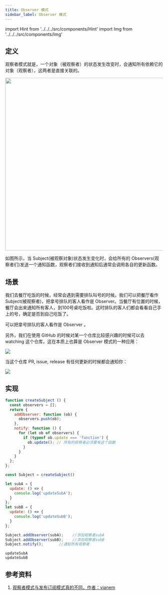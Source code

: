 ```yaml
---
title: Observer 模式
sidebar_label: Observer 模式
---
```


import Hint from '../../../src/components/Hint'
import Img from '../../../src/components/Img'

## 定义

观察者模式就是，一个对象（被观察者）的状态发生改变时，会通知所有依赖它的对象（观察者），这两者是直接关联的。

<Img width="550" align="center" src='https://cosmos-x.oss-cn-hangzhou.aliyuncs.com/E1B8592B.png'/>

如图所示，当 Subject(被观察对象)状态发生变化时，会给所有的 Observers(观察者们)发送一个通知函数，观察者们接收到通知后通常会调用各自的更新函数。

## 场景

我们去餐厅吃饭的时候，经常会遇到需要排队叫号的时候。我们可以把餐厅看作 Subject(被观察者)，把拿号排队的客人看作是 Observer。当餐厅有位置的时候，餐厅会出来通知所有客人，到100号桌吃饭啦。这时排队的客人们都会看看自己手上的号，确定是否到自己吃饭了。

<Hint type="tip">可以把拿号排队的客人看作是 Observer 。</Hint>

另外，我们在使用 GitHub 的时候对某一个仓库比较感兴趣的时候可以去 watching 这个仓库，这在本质上也算是 Observer 模式的一种应用：

<img src='https://cosmos-x.oss-cn-hangzhou.aliyuncs.com/QVp3B5.png'/>

当这个仓库 PR, issue, release 有任何更新的时候都会通知你：

<img src='https://cosmos-x.oss-cn-hangzhou.aliyuncs.com/SThNzL.png'/>

## 实现

```js
function createSubject () {
  const observers = [];
  return {
    addObserver: function (ob) {
      observers.push(ob);
    },
    notify: function () {
      for (let ob of observers) {
        if (typeof ob.update === 'function') {
          ob.update(); // 所有的观察者必须要有这个函数
        }
      }
    }
  };
};
```

```js
const Subject = createSubject()

let subA = {
  update: () => {
    console.log('updateSubA');
  }
};
let subB = {
  update: () => {
    console.log('updateSubB');
  }
};

Subject.addObserver(subA);    //添加观察者subA
Subject.addObserver(subB);    //添加观察者subB
Subject.notify();       //通知所有观察者
```

```text
updateSubA
updateSubB
```

## 参考资料

1. [观察者模式与发布订阅模式真的不同，作者：vianem](https://juejin.im/post/5cd81a20e51d453b4558d858)
